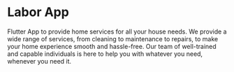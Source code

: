 # Labor App

Flutter App to provide home services for all your house needs. We provide a wide range of services, from cleaning to maintenance to repairs, to make your home experience smooth and hassle-free. Our team of well-trained and capable individuals is here to help you with whatever you need, whenever you need it.



